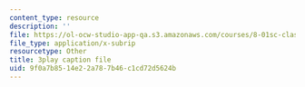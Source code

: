 ```yaml
---
content_type: resource
description: ''
file: https://ol-ocw-studio-app-qa.s3.amazonaws.com/courses/8-01sc-classical-mechanics-fall-2016/9f0a7b8514e22a787b46c1cd72d5624b_mqFIqnCPak.srt
file_type: application/x-subrip
resourcetype: Other
title: 3play caption file
uid: 9f0a7b85-14e2-2a78-7b46-c1cd72d5624b
---
```

